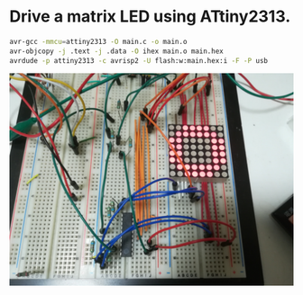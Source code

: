 # Drive a matrix LED using ATtiny2313.

```bash
avr-gcc -mmcu=attiny2313 -O main.c -o main.o
avr-objcopy -j .text -j .data -O ihex main.o main.hex
avrdude -p attiny2313 -c avrisp2 -U flash:w:main.hex:i -F -P usb
```

![view.jpg](https://raw.githubusercontent.com/akawashiro/AVR-experiment/master/matrix-led/view.jpg)
